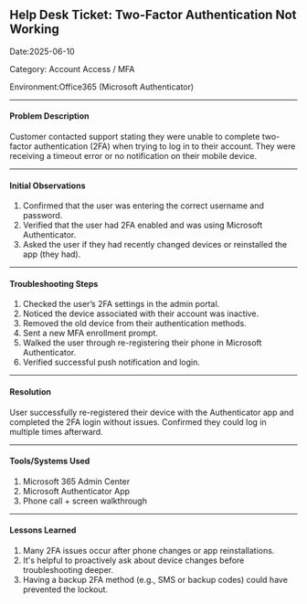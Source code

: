 ## Help Desk Ticket: Two-Factor Authentication Not Working

Date:2025-06-10 

Category: Account Access / MFA 

Environment:Office365 (Microsoft Authenticator) 

--------------------------------------------------------------------------------------------------------------------------------------------------------------------------------------------------------------------------------------------

#### Problem Description

Customer contacted support stating they were unable to complete two-factor authentication (2FA) when trying to log in to their account. They were receiving a timeout error or no notification on their mobile device.

--------------------------------------------------------------------------------------------------------------------------------------------------------------------------------------------------------------------------------------------------------

#### Initial Observations

1. Confirmed that the user was entering the correct username and password.
2.  Verified that the user had 2FA enabled and was using Microsoft Authenticator.
3.  Asked the user if they had recently changed devices or reinstalled the app (they had).

--------------------------------------------------------------------------------------------------------------------------------------------------------------------------------------------------------------------------------------------------------

#### Troubleshooting Steps

1. Checked the user’s 2FA settings in the admin portal.
2. Noticed the device associated with their account was inactive.
3. Removed the old device from their authentication methods.
4. Sent a new MFA enrollment prompt.
5. Walked the user through re-registering their phone in Microsoft Authenticator.
6. Verified successful push notification and login.

--------------------------------------------------------------------------------------------------------------------------------------------------------------------------------------------------------------------------------------------------------

#### Resolution

User successfully re-registered their device with the Authenticator app and completed the 2FA login without issues. Confirmed they could log in multiple times afterward.

--------------------------------------------------------------------------------------------------------------------------------------------------------------------------------------------------------------------------------------------------------

#### Tools/Systems Used

1. Microsoft 365 Admin Center
2. Microsoft Authenticator App
3.  Phone call + screen walkthrough

 -------------------------------------------------------------------------------------------------------------------------------------------------------------------------------------------------------------------------------------------------------

#### Lessons Learned

1. Many 2FA issues occur after phone changes or app reinstallations.
2. It's helpful to proactively ask about device changes before troubleshooting deeper.
3. Having a backup 2FA method (e.g., SMS or backup codes) could have prevented the lockout.

